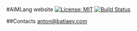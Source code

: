 #AIMLang website
[![License: MIT](https://img.shields.io/dub/l/vibe-d.svg)](https://opensource.org/licenses/MIT)
[![Build Status](https://travis-ci.org/AnBat/anbat.github.io.svg)](https://travis-ci.org/AnBat/anbat.github.io)

##Contacts
anton@batiaev.com